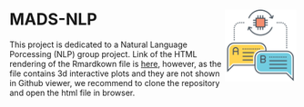 # MADS-NLP <img src="logo.png" align="right" style="width: 25%;"/>
This project is dedicated to a Natural Language Porcessing (NLP) group project.
Link of the HTML rendering of the Rmardkown file is [here](https://htmlpreview.github.io/?https://github.com/berserkhmdvhb/MADS-NLP/blob/main/report.html), however, as the file contains 3d interactive plots and they are not shown in Github viewer, we recommend to clone the repository and open the html file in browser.
